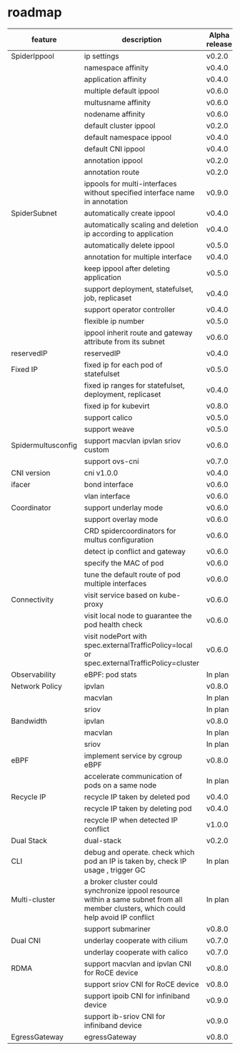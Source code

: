 # roadmap

| feature            | description                                                                                                                          | Alpha release | Beta release | GA release |
|--------------------|--------------------------------------------------------------------------------------------------------------------------------------|---------------|--------------|------------|
| SpiderIppool       | ip settings                                                                                                                          | v0.2.0        | v0.4.0       | v0.6.0     |
|                    | namespace affinity                                                                                                                   | v0.4.0        | v0.6.0       |            |
|                    | application affinity                                                                                                                 | v0.4.0        | v0.6.0       |            |
|                    | multiple default ippool                                                                                                              | v0.6.0        |              |            |
|                    | multusname affinity                                                                                                                  | v0.6.0        |              |            |
|                    | nodename affinity                                                                                                                    | v0.6.0        | v0.6.0       |            |
|                    | default cluster ippool                                                                                                               | v0.2.0        | v0.4.0       | v0.6.0     |
|                    | default namespace ippool                                                                                                             | v0.4.0        | v0.5.0       |            |
|                    | default CNI ippool                                                                                                                   | v0.4.0        | v0.4.0       |            |
|                    | annotation ippool                                                                                                                    | v0.2.0        | v0.5.0       |            |
|                    | annotation route                                                                                                                     | v0.2.0        | v0.5.0       |            |
|                    | ippools for multi-interfaces without specified interface name  in annotation                                                         | v0.9.0        |              |            |
| SpiderSubnet       | automatically create ippool                                                                                                          | v0.4.0        |              |            |
|                    | automatically scaling and deletion ip according to application                                                                       | v0.4.0        |              |            |
|                    | automatically delete ippool                                                                                                          | v0.5.0        |              |            |
|                    | annotation for multiple interface                                                                                                    | v0.4.0        |              |            |
|                    | keep ippool after deleting application                                                                                               | v0.5.0        |              |            |
|                    | support deployment, statefulset, job, replicaset                                                                                     | v0.4.0        |              |            |
|                    | support operator controller                                                                                                          | v0.4.0        |              |            |
|                    | flexible ip number                                                                                                                   | v0.5.0        |              |            |
|                    | ippool inherit route and gateway attribute from its subnet                                                                           | v0.6.0        |              |            |
| reservedIP         | reservedIP                                                                                                                           | v0.4.0        | v0.6.0       |            |
| Fixed IP           | fixed ip for each pod of statefulset                                                                                                 | v0.5.0        |              |            |
|                    | fixed ip ranges for statefulset, deployment, replicaset                                                                              | v0.4.0        | v0.6.0       |            |
|                    | fixed ip for kubevirt                                                                                                                | v0.8.0        |              |            |
|                    | support calico                                                                                                                       | v0.5.0        | v0.6.0       |            |
|                    | support weave                                                                                                                        | v0.5.0        | v0.6.0       |            |
| Spidermultusconfig | support macvlan ipvlan sriov custom                                                                                                  | v0.6.0        | v0.7.0       |            |        
|                    | support ovs-cni                                                                                                                      | v0.7.0        |              |            |
| CNI version        | cni v1.0.0                                                                                                                           | v0.4.0        | v0.5.0       |            |
| ifacer             | bond interface                                                                                                                       | v0.6.0        | v0.8.0       |            |
|                    | vlan interface                                                                                                                       | v0.6.0        | v0.8.0       |            |
| Coordinator        | support underlay mode                                                                                                                | v0.6.0        | v0.7.0       |            |
|                    | support overlay mode                                                                                                                 | v0.6.0        | v0.8.0       |            |
|                    | CRD spidercoordinators for multus configuration                                                                                      | v0.6.0        | v0.8.0       |            |
|                    | detect ip conflict and gateway                                                                                                       | v0.6.0        | v0.6.0       |            |
|                    | specify the MAC of pod                                                                                                               | v0.6.0        | v0.8.0       |            |
|                    | tune the default route of pod multiple interfaces                                                                                    | v0.6.0        | v0.8.0       |            |
| Connectivity       | visit service based on kube-proxy                                                                                                    | v0.6.0        | v0.7.0       |            |
|                    | visit local node to guarantee the pod health check                                                                                   | v0.6.0        | v0.7.0       |            |
|                    | visit nodePort with spec.externalTrafficPolicy=local or spec.externalTrafficPolicy=cluster                                           | v0.6.0        |              |            |
| Observability      | eBPF: pod stats                                                                                                                      | In plan       |              |            |
| Network Policy     | ipvlan                                                                                                                               | v0.8.0        |              |            |
|                    | macvlan                                                                                                                              | In plan       |              |            |
|                    | sriov                                                                                                                                | In plan       |              |            |
| Bandwidth          | ipvlan                                                                                                                               | v0.8.0        |              |            |
|                    | macvlan                                                                                                                              | In plan       |              |            |
|                    | sriov                                                                                                                                | In plan       |              |            |
| eBPF               | implement service by cgroup eBPF                                                                                                     | v0.8.0        |              |            |
|                    | accelerate communication of pods on a same node                                                                                      | In plan       |              |            |
| Recycle IP         | recycle IP taken by deleted pod                                                                                                      | v0.4.0        | v0.6.0       |            |
|                    | recycle IP taken by deleting pod                                                                                                     | v0.4.0        | v0.6.0       |            |
|                    | recycle IP when detected IP conflict                                                                                                 | v1.0.0        |              |            |
| Dual Stack         | dual-stack                                                                                                                           | v0.2.0        | v0.4.0       |            |
| CLI                | debug and operate. check which pod an IP is taken by, check IP usage , trigger GC                                                    | In plan       |              |            |
| Multi-cluster      | a broker cluster could synchronize ippool resource within a same subnet from all member clusters, which could help avoid IP conflict | In plan       |              |            |
|                    | support submariner                                                                                                                   | v0.8.0        |              |            |
| Dual CNI           | underlay cooperate with cilium                                                                                                       | v0.7.0        |              |            |
|                    | underlay cooperate with calico                                                                                                       | v0.7.0        |              |            |
| RDMA               | support macvlan and ipvlan CNI for RoCE device                                                                                       | v0.8.0        |              |            |
|                    | support sriov CNI for RoCE device                                                                                                    | v0.8.0        |              |            |
|                    | support ipoib CNI for infiniband device                                                                                              | v0.9.0        |              |            |
|                    | support ib-sriov CNI for infiniband device                                                                                           | v0.9.0        |              |            |
| EgressGateway      | egressGateway                                                                                                                        | v0.8.0        |              |            |
